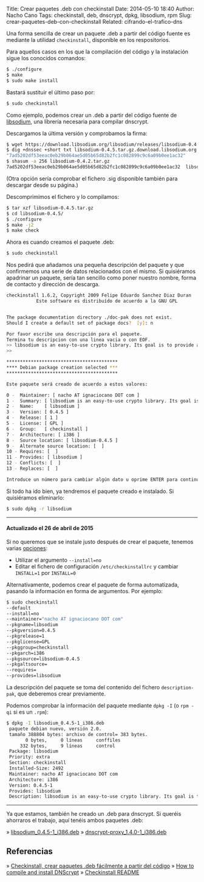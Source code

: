 Title: Crear paquetes .deb con checkinstall
Date: 2014-05-10 18:40
Author: Nacho Cano
Tags: checkinstall, deb, dnscrypt, dpkg, libsodium, rpm
Slug: crear-paquetes-deb-con-checkinstall
Related: cifrando-el-trafico-dns

Una forma sencilla de crear un paquete .deb a partir del código fuente
es mediante la utilidad `checkinstall`, disponible en los respositorios.

Para aquellos casos en los que la compilación del código y la
instalación sigue los conocidos comandos:

```bash
$ ./configure
$ make
$ sudo make install
```

Bastará sustituir el último paso por:

```bash
$ sudo checkinstall
```

Como ejemplo, podemos crear un .deb a partir del código fuente de
[libsodium][], una librería necesaria para compilar dnscrypt.

Descargamos la última versión y comprobamos la firma:

```bash
$ wget https://download.libsodium.org/libsodium/releases/libsodium-0.4.5.tar.gz
$ dig +dnssec +short txt libsodium-0.4.5.tar.gz.download.libsodium.org
"7ad5202df53eeac0eb29b064ae5d05b65d82b2fc1c082899c9c6a09b0ee1ac32"
$ shasum -a 256 libsodium-0.4.2.tar.gz
7ad5202df53eeac0eb29b064ae5d05b65d82b2fc1c082899c9c6a09b0ee1ac32  libsodium-0.4.5.tar.gz
```

(Otra opción sería comprobar el fichero .sig disponible también para
descargar desde su página.)

Descomprimimos el fichero y lo compilamos:

```bash
$ tar xzf libsodium-0.4.5.tar.gz
$ cd libsodium-0.4.5/
$ ./configure
$ make -j2
$ make check
```

Ahora es cuando creamos el paquete .deb:

```bash
$ sudo checkinstall
```

Nos pedirá que añadamos una pequeña descripción del paquete y que
confirmemos una serie de datos relacionados con el mismo. Si quisiéramos
apadrinar un paquete, sería tan sencillo como poner nuestro nombre,
forma de contacto y dirección de descarga.

```bash
checkinstall 1.6.2, Copyright 2009 Felipe Eduardo Sanchez Diaz Duran
           Este software es distribuído de acuerdo a la GNU GPL


The package documentation directory ./doc-pak does not exist.
Should I create a default set of package docs?  [y]: n

Por favor escribe una descripción para el paquete.
Termina tu descripcion con una linea vacia o con EOF.
>> libsodium is an easy-to-use crypto library. Its goal is to provide all of the core operations needed to build higher-level cryptographic tools.
>>

*****************************************
**** Debian package creation selected ***
*****************************************

Este paquete será creado de acuerdo a estos valores:

0 -  Maintainer: [ nacho AT ignaciocano DOT com ]
1 -  Summary: [ libsodium is an easy-to-use crypto library. Its goal is to provide all of the core operations needed to build higher-level cryptographic tools. ]
2 -  Name:    [ libsodium ]
3 -  Version: [ 0.4.5 ]
4 -  Release: [ 1 ]
5 -  License: [ GPL ]
6 -  Group:   [ checkinstall ]
7 -  Architecture: [ i386 ]
8 -  Source location: [ libsodium-0.4.5 ]
9 -  Alternate source location: [  ]
10 - Requires: [  ]
11 - Provides: [ libsodium ]
12 - Conflicts: [  ]
13 - Replaces: [  ]

Introduce un número para cambiar algún dato u oprime ENTER para continuar:
```

Si todo ha ido bien, ya tendremos el paquete creado e instalado. Si
quisiéramos eliminarlo:

```bash
$ sudo dpkg -r libsodium
```

* * * * *

#### Actualizado el 26 de abril de 2015

Si no queremos que se instale justo después de crear el paquete, tenemos
varias [opciones][]:

-   Utilizar el argumento `--install=no`
-   Editar el fichero de configuración `/etc/checkinstallrc` y cambiar
    `INSTALL=1` por `INSTALL=0`

Alternativamente, podemos crear el paquete de forma automatizada,
pasando la información en forma de argumentos. Por ejemplo:

```bash
$ sudo checkinstall
--default
--install=no
--maintainer="nacho AT ignaciocano DOT com"
--pkgname=libsodium
--pkgversion=0.4.5
--pkgrelease=1
--pkglicense=GPL
--pkggroup=checkinstall
--pkgarch=i386
--pkgsource=libsodium-0.4.5
--pkgaltsource=
--requires=
--provides=libsodium
```

La descripción del paquete se toma del contenido del fichero
`description-pak`, que deberemos crear previamente.

Podemos comprobar la información del paquete mediante `dpkg -I` (o
`rpm -qi` si es un `.rpm`):

```bash
$ dpkg -I libsodium_0.4.5-1_i386.deb
 paquete debian nuevo, versión 2.0.
 tamaño 388804 bytes: archivo de control= 383 bytes.
       0 bytes,     0 líneas     conffiles
     332 bytes,     9 líneas     control
 Package: libsodium
 Priority: extra
 Section: checkinstall
 Installed-Size: 2492
 Maintainer: nacho AT ignaciocano DOT com
 Architecture: i386
 Version: 0.4.5-1
 Provides: libsodium
 Description: libsodium is an easy-to-use crypto library. Its goal is to provide all of the core operations needed to build higher-level cryptographic tools.
```

* * * * *

Ya que estamos, también he creado un .deb para dnscrypt. Si queréis
ahorraros el trabajo, aquí tenéis ambos paquetes .deb:

» [libsodium_0.4.5-1_i386.deb][]
» [dnscrypt-proxy_1.4.0-1_i386.deb][]

Referencias
-----------

» [Checkinstall, crear paquetes .deb fácilmente a partir del código][]
» [How to compile and install DNScrypt][]
» [Checkinstall README][opciones]

  [libsodium]: https://download.libsodium.org/libsodium/releases/
    "libsodium"
  [opciones]: http://www.asic-linux.com.mx/~izto/checkinstall/docs/README
    "opciones"
  [libsodium_0.4.5-1_i386.deb]: {static}/deb/libsodium_0.4.5-1_i386.deb
    "libsodium_0.4.5-1_i386.deb"
  [dnscrypt-proxy_1.4.0-1_i386.deb]: {static}/deb/dnscrypt-proxy_1.4.0-1_i386.deb
    "dnscrypt-proxy_1.4.0-1_i386.deb"
  [Checkinstall, crear paquetes .deb fácilmente a partir del código]: http://ubuntulife.wordpress.com/2010/08/05/checkinstall-crear-paquetes-deb-facilmente-a-partir-del-codigo/
    "Checkinstall, crear paquetes .deb fácilmente a partir del código"
  [How to compile and install DNScrypt]: http://askubuntu.com/questions/330589/how-to-compile-and-install-dnscrypt/330611#330611
    "How to compile and install DNScrypt"
